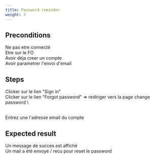 ```yaml
---
title: Password reminder
weight: 3
---
```


## Preconditions

Ne pas etre connecté\
Etre sur le FO\
Avoir déja creer un compte\
Avoir parametrer l'envoi d'email
## Steps

Clicker sur le lien "Sign in"\
Clicker sur le lien "Forgot password" => rediriger vers la page change password\
\
Entrez une l'adresse email du compte

## Expected result

Un message de succes est affiché\
Un mail a été envoyé / recu pour reset le password


